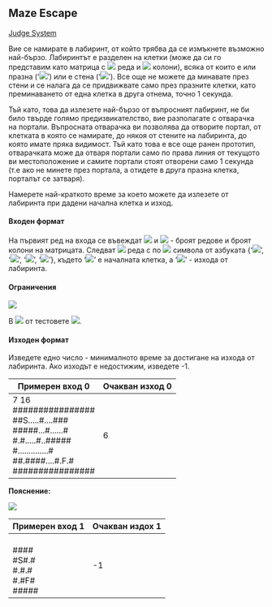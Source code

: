 ## Maze Escape

[Judge System](https://www.hackerrank.com/contests/practice-8-sda/challenges/maze-9)

Вие се намирате в лабиринт, от който трябва да се измъкнете възможно най-бързо. Лабиринтът е разделен на клетки (може да си го представим като матрица с <img src="https://latex.codecogs.com/svg.latex?\Large&space;N"> реда и <img src="https://latex.codecogs.com/svg.latex?\Large&space;M"> колони), всяка от които е или празна (‘<img src="https://latex.codecogs.com/svg.latex?\Large&space;.">’) или е стена (‘<img src="https://latex.codecogs.com/svg.latex?\Large&space;#">’). Все още не можете да минавате през стени и се налага да се придвижвате само през празните клетки, като преминаването от една клетка в друга отнема, точно 1 секунда.

Тъй като, това да излезете най-бързо от въпросният лабиринт, не би било твърде голямо предизвикателство, вие разполагате с отварачка на портали. Въпросната отварачка ви позволява да отворите портал, от клетката в която се намирате, до някоя от стените на лабиринта, до която имате пряка видимост. Тъй като това е все още ранен прототип, отварачката може да отваря портали само по права линия от текущото ви местоположение и самите портали стоят отворени само 1 секунда (т.е ако не минете през портала, а отидете в друга празна клетка, порталът се затваря).

Намерете най-краткото време за което можете да излезете от лабиринта при дадени начална клетка и изход.

#### Входен формат

На първият ред на входа се въвеждат <img src="https://latex.codecogs.com/svg.latex?\Large&space;N"> и <img src="https://latex.codecogs.com/svg.latex?\Large&space;M"> - броят редове и броят колони на матрицата. Следват <img src="https://latex.codecogs.com/svg.latex?\Large&space;N"> реда с по <img src="https://latex.codecogs.com/svg.latex?\Large&space;M"> символа от азбуката {‘<img src="https://latex.codecogs.com/svg.latex?\Large&space;.">’, ‘<img src="https://latex.codecogs.com/svg.latex?\Large&space;#">’, ‘<img src="https://latex.codecogs.com/svg.latex?\Large&space;S">’, ‘<img src="https://latex.codecogs.com/svg.latex?\Large&space;F">’}, където ‘<img src="https://latex.codecogs.com/svg.latex?\Large&space;S">’ е началната клетка, а ‘<img src="https://latex.codecogs.com/svg.latex?\Large&space;F">’ - изхода от лабиринта.

#### Ограничения

<img src="https://latex.codecogs.com/svg.latex?\Large&space;0<N,M\le{1000}">

В <img src="https://latex.codecogs.com/svg.latex?\Large&space;50%"> от тестовете <img src="https://latex.codecogs.com/svg.latex?\Large&space;0\le{N,M}\le{100}">.

#### Изходен формат

Изведете едно число - минималното време за достигане на изхода от лабиринта. Ако изходът е недостижим, изведете -1.

Примерен вход 0|Очакван изход 0
-|-
7 16<br>################<br>##S.....#....###<br>#####...#......#<br>#.#.....#..#####<br>#..............#<br>##.####....#.F.#<br>################|6

**Пояснение:**

![](https://github.com/andy489/Data_Structures_and_Algorithms_CPP/blob/master/assets/Maze%20Escape%2001.png)

Примерен вход 1|Очакван издох 1
-|-
<br>####<br>#S#.#<br>#.#.#<br>#.#F#<br>#####|-1
